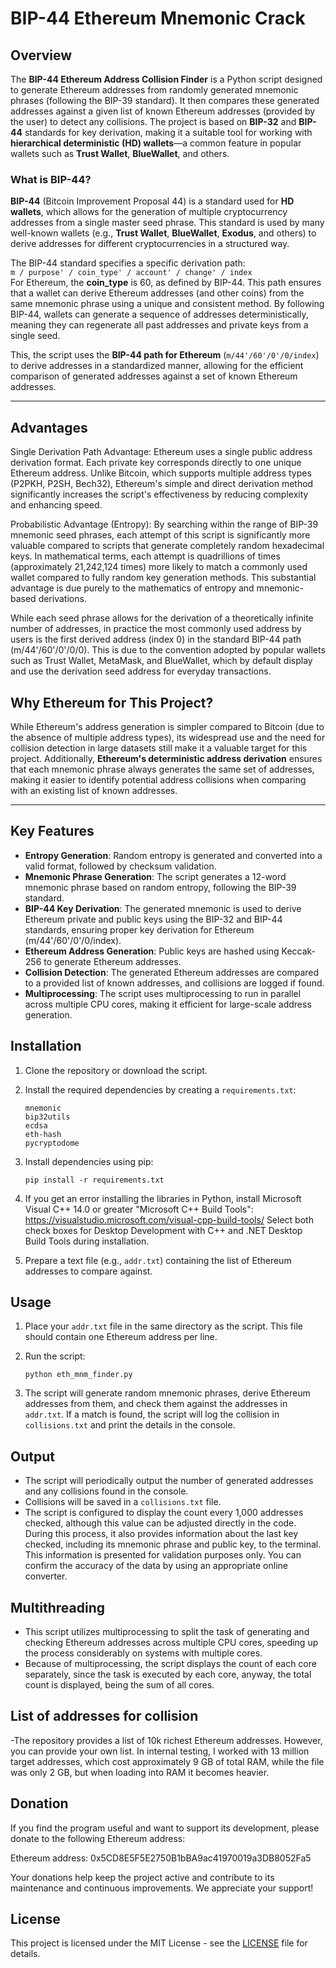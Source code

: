 # BIP-44 Ethereum Mnemonic Crack

## Overview

The **BIP-44 Ethereum Address Collision Finder** is a Python script designed to generate Ethereum addresses from randomly generated mnemonic phrases (following the BIP-39 standard). It then compares these generated addresses against a given list of known Ethereum addresses (provided by the user) to detect any collisions. The project is based on **BIP-32** and **BIP-44** standards for key derivation, making it a suitable tool for working with **hierarchical deterministic (HD) wallets**—a common feature in popular wallets such as **Trust Wallet**, **BlueWallet**, and others.

### What is BIP-44?

**BIP-44** (Bitcoin Improvement Proposal 44) is a standard used for **HD wallets**, which allows for the generation of multiple cryptocurrency addresses from a single master seed phrase. This standard is used by many well-known wallets (e.g., **Trust Wallet**, **BlueWallet**, **Exodus**, and others) to derive addresses for different cryptocurrencies in a structured way.

The BIP-44 standard specifies a specific derivation path:  
`m / purpose' / coin_type' / account' / change' / index`  
For Ethereum, the **coin_type** is 60, as defined by BIP-44. This path ensures that a wallet can derive Ethereum addresses (and other coins) from the same mnemonic phrase using a unique and consistent method. By following BIP-44, wallets can generate a sequence of addresses deterministically, meaning they can regenerate all past addresses and private keys from a single seed.

This, the script uses the **BIP-44 path for Ethereum** (`m/44'/60'/0'/0/index`) to derive addresses in a standardized manner, allowing for the efficient comparison of generated addresses against a set of known Ethereum addresses.

---
## Advantages

Single Derivation Path Advantage: Ethereum uses a single public address derivation format. Each private key corresponds directly to one unique Ethereum address. Unlike Bitcoin, which supports multiple address types (P2PKH, P2SH, Bech32), Ethereum's simple and direct derivation method significantly increases the script's effectiveness by reducing complexity and enhancing speed.

Probabilistic Advantage (Entropy): By searching within the range of BIP-39 mnemonic seed phrases, each attempt of this script is significantly more valuable compared to scripts that generate completely random hexadecimal keys. In mathematical terms, each attempt is quadrillions of times (approximately 21,242,124 times) more likely to match a commonly used wallet compared to fully random key generation methods. This substantial advantage is due purely to the mathematics of entropy and mnemonic-based derivations.

While each seed phrase allows for the derivation of a theoretically infinite number of addresses, in practice the most commonly used address by users is the first derived address (index 0) in the standard BIP-44 path (m/44'/60'/0'/0/0). This is due to the convention adopted by popular wallets such as Trust Wallet, MetaMask, and BlueWallet, which by default display and use the derivation seed address for everyday transactions.


## Why Ethereum for This Project?

While Ethereum's address generation is simpler compared to Bitcoin (due to the absence of multiple address types), its widespread use and the need for collision detection in large datasets still make it a valuable target for this project. Additionally, **Ethereum's deterministic address derivation** ensures that each mnemonic phrase always generates the same set of addresses, making it easier to identify potential address collisions when comparing with an existing list of known addresses.


---

## Key Features

- **Entropy Generation**: Random entropy is generated and converted into a valid format, followed by checksum validation.
- **Mnemonic Phrase Generation**: The script generates a 12-word mnemonic phrase based on random entropy, following the BIP-39 standard.
- **BIP-44 Key Derivation**: The generated mnemonic is used to derive Ethereum private and public keys using the BIP-32 and BIP-44 standards, ensuring proper key derivation for Ethereum (m/44'/60'/0'/0/index).
- **Ethereum Address Generation**: Public keys are hashed using Keccak-256 to generate Ethereum addresses.
- **Collision Detection**: The generated Ethereum addresses are compared to a provided list of known addresses, and collisions are logged if found.
- **Multiprocessing**: The script uses multiprocessing to run in parallel across multiple CPU cores, making it efficient for large-scale address generation.

## Installation

1. Clone the repository or download the script.
2. Install the required dependencies by creating a `requirements.txt`:

    ```
    mnemonic
    bip32utils
    ecdsa
    eth-hash
    pycryptodome
    ```

3. Install dependencies using pip:

    ```
    pip install -r requirements.txt
    ```
4. If you get an error installing the libraries in Python, install Microsoft Visual C++ 14.0 or greater "Microsoft C++ Build Tools": https://visualstudio.microsoft.com/visual-cpp-build-tools/
Select both check boxes for Desktop Development with C++ and .NET Desktop Build Tools during installation.

5. Prepare a text file (e.g., `addr.txt`) containing the list of Ethereum addresses to compare against.

## Usage

1. Place your `addr.txt` file in the same directory as the script. This file should contain one Ethereum address per line.
2. Run the script:

    ```
    python eth_mnm_finder.py
    ```

3. The script will generate random mnemonic phrases, derive Ethereum addresses from them, and check them against the addresses in `addr.txt`. If a match is found, the script will log the collision in `collisions.txt` and print the details in the console.

## Output

- The script will periodically output the number of generated addresses and any collisions found in the console.
- Collisions will be saved in a `collisions.txt` file.
- The script is configured to display the count every 1,000 addresses checked, although this value can be adjusted directly in the code. During this process, it also provides information about the last key checked, including its mnemonic phrase and public key, to the terminal. This information is presented for validation purposes only. You can confirm the accuracy of the data by using an appropriate online converter.

## Multithreading

- This script utilizes multiprocessing to split the task of generating and checking Ethereum addresses across multiple CPU cores, speeding up the process considerably on systems with multiple cores.
- Because of multiprocessing, the script displays the count of each core separately, since the task is executed by each core, anyway, the total count is displayed, being the sum of all cores.

## List of addresses for collision
-The repository provides a list of 10k richest Ethereum addresses. However, you can provide your own list. In internal testing, I worked with 13 million target addresses, which cost approximately 9 GB of total RAM, while the file was only 2 GB, but when loading into RAM it becomes heavier. 

## Donation
If you find the program useful and want to support its development, please donate to the following Ethereum address:

Ethereum address: 0x5CD8E5F5E2750B1bBA9ac41970019a3DB8052Fa5

Your donations help keep the project active and contribute to its maintenance and continuous improvements. We appreciate your support!

## License

This project is licensed under the MIT License - see the [LICENSE](LICENSE) file for details.
